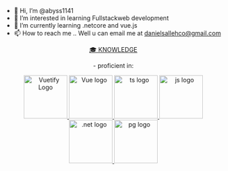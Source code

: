 - 👋 Hi, I’m @abyss1141
- 👀 I’m interested in learning Fullstackweb development
- 🌱 I’m currently learning .netcore and vue.js
- 📫 How to reach me .. Well u can email me at danielsallehco@gmail.com

<p align="center">
  <ins>🎓 KNOWLEDGE</ins>
</p>
<p align="center">
  - proficient in:
</p>
<p align="center">
    <a href="https://vuetifyjs.com" target="_blank">
    <img alt="Vuetify Logo" height="100" src="https://cdn.vuetifyjs.com/images/logos/logo.svg">
    </a>
    <a href="https://vuejs.org" target="_blank" rel="noopener noreferrer"><img height="100" src="https://vuejs.org/images/logo.png" alt="Vue logo">
    </a>
    <a href="https://www.typescriptlang.org/" target="_blank" rel="noopener noreferrer"><img height="100" src="https://cdn.icon-icons.com/icons2/2415/PNG/512/typescript_original_logo_icon_146317.png" alt="ts logo">
    </a>
    <a href="https://www.javascript.com/" target="_blank" rel="noopener noreferrer"><img height="100" src="https://encrypted-tbn0.gstatic.com/images?q=tbn:ANd9GcTg2Fy-vRSgOhWBWoMvVsmTrko9BVfNrhckcFowdlfJXA&s" alt="js logo">
    </a>
    <a href="https://dotnet.microsoft.com/en-us/learn/dotnet/what-is-dotnet" target="_blank" rel="noopener noreferrer"><img height="100" src="https://upload.wikimedia.org/wikipedia/commons/thumb/7/7d/Microsoft_.NET_logo.svg/2048px-Microsoft_.NET_logo.svg.png" alt=".net logo">
    </a>
    <a href="https://wiki.postgresql.org/wiki/Main_Page" target="_blank" rel="noopener noreferrer"><img height="100" src="[https://w7.pngwing.com/pngs/358/849/png-transparent-postgresql-database-logo-database-symbol-blue-text-logo-thumbnail.png](https://upload.wikimedia.org/wikipedia/commons/thumb/2/29/Postgresql_elephant.svg/993px-Postgresql_elephant.svg.png)https://upload.wikimedia.org/wikipedia/commons/thumb/2/29/Postgresql_elephant.svg/993px-Postgresql_elephant.svg.png" alt="pg logo">
    </a>
</p>

